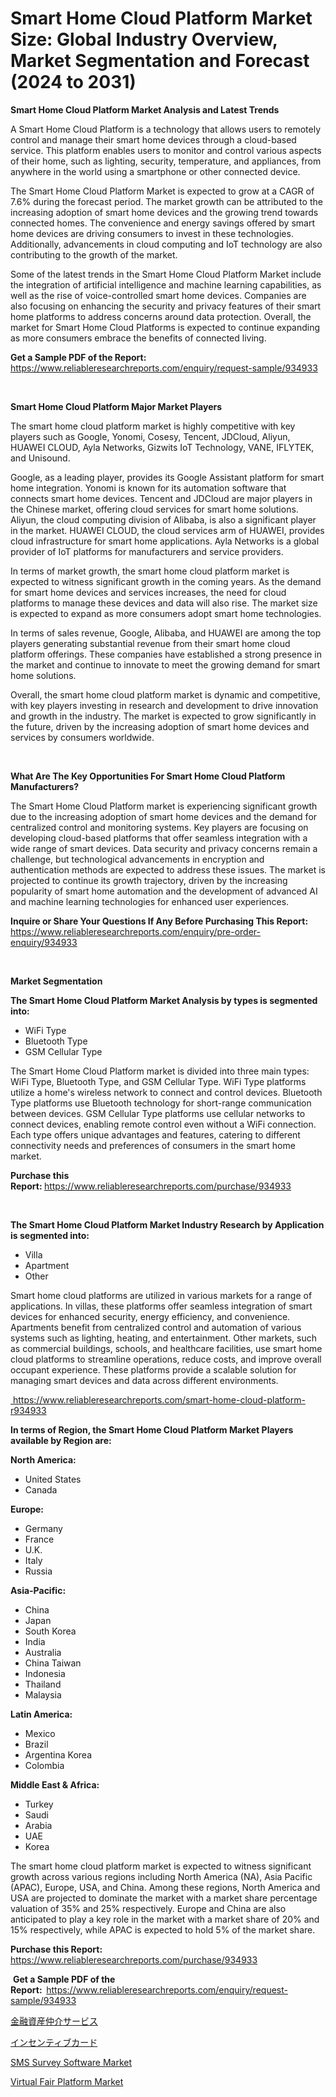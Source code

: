 <p><h1>Smart Home Cloud Platform Market Size: Global Industry Overview, Market Segmentation and Forecast (2024 to 2031)</h1></p><p><strong>Smart Home Cloud Platform Market Analysis and Latest Trends</strong></p>
<p><p>A Smart Home Cloud Platform is a technology that allows users to remotely control and manage their smart home devices through a cloud-based service. This platform enables users to monitor and control various aspects of their home, such as lighting, security, temperature, and appliances, from anywhere in the world using a smartphone or other connected device.</p><p>The Smart Home Cloud Platform Market is expected to grow at a CAGR of 7.6% during the forecast period. The market growth can be attributed to the increasing adoption of smart home devices and the growing trend towards connected homes. The convenience and energy savings offered by smart home devices are driving consumers to invest in these technologies. Additionally, advancements in cloud computing and IoT technology are also contributing to the growth of the market.</p><p>Some of the latest trends in the Smart Home Cloud Platform Market include the integration of artificial intelligence and machine learning capabilities, as well as the rise of voice-controlled smart home devices. Companies are also focusing on enhancing the security and privacy features of their smart home platforms to address concerns around data protection. Overall, the market for Smart Home Cloud Platforms is expected to continue expanding as more consumers embrace the benefits of connected living.</p></p>
<p><strong>Get a Sample PDF of the Report:&nbsp;</strong> <a href="https://www.reliableresearchreports.com/enquiry/request-sample/934933">https://www.reliableresearchreports.com/enquiry/request-sample/934933</a></p>
<p>&nbsp;</p>
<p><strong>Smart Home Cloud Platform Major Market Players</strong></p>
<p><p>The smart home cloud platform market is highly competitive with key players such as Google, Yonomi, Cosesy, Tencent, JDCloud, Aliyun, HUAWEI CLOUD, Ayla Networks, Gizwits IoT Technology, VANE, IFLYTEK, and Unisound. </p><p>Google, as a leading player, provides its Google Assistant platform for smart home integration. Yonomi is known for its automation software that connects smart home devices. Tencent and JDCloud are major players in the Chinese market, offering cloud services for smart home solutions. Aliyun, the cloud computing division of Alibaba, is also a significant player in the market. HUAWEI CLOUD, the cloud services arm of HUAWEI, provides cloud infrastructure for smart home applications. Ayla Networks is a global provider of IoT platforms for manufacturers and service providers. </p><p>In terms of market growth, the smart home cloud platform market is expected to witness significant growth in the coming years. As the demand for smart home devices and services increases, the need for cloud platforms to manage these devices and data will also rise. The market size is expected to expand as more consumers adopt smart home technologies.</p><p>In terms of sales revenue, Google, Alibaba, and HUAWEI are among the top players generating substantial revenue from their smart home cloud platform offerings. These companies have established a strong presence in the market and continue to innovate to meet the growing demand for smart home solutions.</p><p>Overall, the smart home cloud platform market is dynamic and competitive, with key players investing in research and development to drive innovation and growth in the industry. The market is expected to grow significantly in the future, driven by the increasing adoption of smart home devices and services by consumers worldwide.</p></p>
<p>&nbsp;</p>
<p><strong>What Are The Key Opportunities For Smart Home Cloud Platform Manufacturers?</strong></p>
<p><p>The Smart Home Cloud Platform market is experiencing significant growth due to the increasing adoption of smart home devices and the demand for centralized control and monitoring systems. Key players are focusing on developing cloud-based platforms that offer seamless integration with a wide range of smart devices. Data security and privacy concerns remain a challenge, but technological advancements in encryption and authentication methods are expected to address these issues. The market is projected to continue its growth trajectory, driven by the increasing popularity of smart home automation and the development of advanced AI and machine learning technologies for enhanced user experiences.</p></p>
<p><strong>Inquire or Share Your Questions If Any Before Purchasing This Report:</strong> <a href="https://www.reliableresearchreports.com/enquiry/pre-order-enquiry/934933">https://www.reliableresearchreports.com/enquiry/pre-order-enquiry/934933</a></p>
<p>&nbsp;</p>
<p><strong>Market Segmentation</strong></p>
<p><strong>The Smart Home Cloud Platform Market Analysis by types is segmented into:</strong></p>
<p><ul><li>WiFi Type</li><li>Bluetooth Type</li><li>GSM Cellular Type</li></ul></p>
<p><p>The Smart Home Cloud Platform market is divided into three main types: WiFi Type, Bluetooth Type, and GSM Cellular Type. WiFi Type platforms utilize a home's wireless network to connect and control devices. Bluetooth Type platforms use Bluetooth technology for short-range communication between devices. GSM Cellular Type platforms use cellular networks to connect devices, enabling remote control even without a WiFi connection. Each type offers unique advantages and features, catering to different connectivity needs and preferences of consumers in the smart home market.</p></p>
<p><strong>Purchase this Report:&nbsp;</strong><a href="https://www.reliableresearchreports.com/purchase/934933">https://www.reliableresearchreports.com/purchase/934933</a></p>
<p>&nbsp;</p>
<p><strong>The Smart Home Cloud Platform Market Industry Research by Application is segmented into:</strong></p>
<p><ul><li>Villa</li><li>Apartment</li><li>Other</li></ul></p>
<p><p>Smart home cloud platforms are utilized in various markets for a range of applications. In villas, these platforms offer seamless integration of smart devices for enhanced security, energy efficiency, and convenience. Apartments benefit from centralized control and automation of various systems such as lighting, heating, and entertainment. Other markets, such as commercial buildings, schools, and healthcare facilities, use smart home cloud platforms to streamline operations, reduce costs, and improve overall occupant experience. These platforms provide a scalable solution for managing smart devices and data across different environments.</p></p>
<p><a href="https://www.reliableresearchreports.com/smart-home-cloud-platform-r934933">&nbsp;https://www.reliableresearchreports.com/smart-home-cloud-platform-r934933</a></p>
<p><strong>In terms of Region, the Smart Home Cloud Platform Market Players available by Region are:</strong></p>
<p>
    <p> <strong> North America: </strong>
        <ul>
            <li>United States</li>
            <li>Canada</li>
        </ul>
        </p> 
    <p> <strong> Europe: </strong>
        <ul>
            <li>Germany</li>
            <li>France</li>
            <li>U.K.</li>
            <li>Italy</li>
            <li>Russia</li>
        </ul>
        </p> 
    <p> <strong> Asia-Pacific: </strong>
        <ul>
            <li>China</li>
            <li>Japan</li>
            <li>South Korea</li>
            <li>India</li>
            <li>Australia</li>
            <li>China Taiwan</li>
            <li>Indonesia</li>
            <li>Thailand</li>
            <li>Malaysia</li>
        </ul>
        </p> 
    <p> <strong> Latin America: </strong>
        <ul>
            <li>Mexico</li>
            <li>Brazil</li>
            <li>Argentina Korea</li>
            <li>Colombia</li>
        </ul>
        </p> 
    <p> <strong> Middle East & Africa: </strong>
        <ul>
            <li>Turkey</li>
            <li>Saudi</li>
            <li>Arabia</li>
            <li>UAE</li>
            <li>Korea</li>
        </ul>
    </p>
    </p>
<p><p>The smart home cloud platform market is expected to witness significant growth across various regions including North America (NA), Asia Pacific (APAC), Europe, USA, and China. Among these regions, North America and USA are projected to dominate the market with a market share percentage valuation of 35% and 25% respectively. Europe and China are also anticipated to play a key role in the market with a market share of 20% and 15% respectively, while APAC is expected to hold 5% of the market share.</p></p>
<p><strong>Purchase this Report: </strong><a href="https://www.reliableresearchreports.com/purchase/934933">https://www.reliableresearchreports.com/purchase/934933</a></p>
<p>&nbsp;<strong>Get a Sample PDF of the Report:&nbsp;&nbsp;</strong><a href="https://www.reliableresearchreports.com/enquiry/request-sample/934933">https://www.reliableresearchreports.com/enquiry/request-sample/934933</a></p>
<p><strong></strong></p>
<p><p><a href="https://github.com/EstaSprer20231/Market-Research-Report-List-1/blob/main/131712855174.md">金融資産仲介サービス</a></p><p><a href="https://github.com/klon646/Market-Research-Report-List-1/blob/main/430946355175.md">インセンティブカード</a></p><p><a href="https://www.linkedin.com/pulse/sms-survey-software-market-share-evolution-growth-trends-2024-rqzte">SMS Survey Software Market</a></p><p><a href="https://www.linkedin.com/pulse/analyzing-virtual-fair-platform-market-global-industry-perspective-zmioe">Virtual Fair Platform Market</a></p></p>